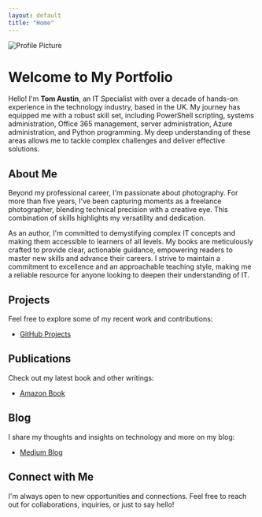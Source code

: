 ```yaml
---
layout: default
title: "Home"
---
```


![Profile Picture](https://github.com/tomaustin94.png)

# Welcome to My Portfolio

Hello! I'm **Tom Austin**, an IT Specialist with over a decade of hands-on experience in the technology industry, based in the UK. My journey has equipped me with a robust skill set, including PowerShell scripting, systems administration, Office 365 management, server administration, Azure administration, and Python programming. My deep understanding of these areas allows me to tackle complex challenges and deliver effective solutions.

## About Me

Beyond my professional career, I'm passionate about photography. For more than five years, I've been capturing moments as a freelance photographer, blending technical precision with a creative eye. This combination of skills highlights my versatility and dedication.

As an author, I'm committed to demystifying complex IT concepts and making them accessible to learners of all levels. My books are meticulously crafted to provide clear, actionable guidance, empowering readers to master new skills and advance their careers. I strive to maintain a commitment to excellence and an approachable teaching style, making me a reliable resource for anyone looking to deepen their understanding of IT.

## Projects

Feel free to explore some of my recent work and contributions:
- [GitHub Projects](https://github.com/tomaustin94?tab=repositories)

## Publications

Check out my latest book and other writings:
- [Amazon Book](https://www.amazon.com/dp/B0DCL1F5J2)

## Blog

I share my thoughts and insights on technology and more on my blog:
- [Medium Blog](https://medium.com/@TomTalksIT)

## Connect with Me

I'm always open to new opportunities and connections. Feel free to reach out for collaborations, inquiries, or just to say hello!
